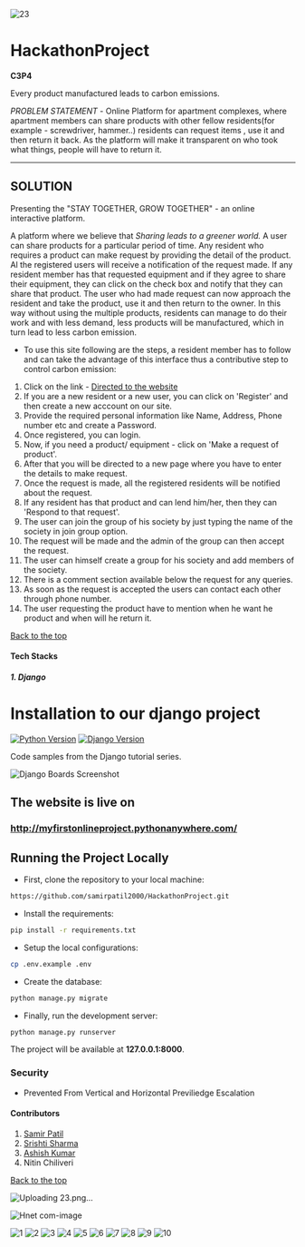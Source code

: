 ![23](https://user-images.githubusercontent.com/80915437/114296922-6ea0c280-9acb-11eb-8fa6-f6b156654bb4.png)
# HackathonProject

**C3P4** 

Every product manufactured leads to carbon emissions.

*PROBLEM STATEMENT* - Online Platform for apartment complexes, where apartment members can share products with other fellow residents(for example - screwdriver, hammer..) residents can request items , use it and then return it back. As the platform will make it transparent on who took what things, people will have to return it.

---

## SOLUTION

Presenting the "STAY TOGETHER, GROW TOGETHER" - an online interactive platform.

A platform where we believe that _Sharing leads to a greener world._
A user can share products for a particular period of time. Any resident who requires a product can make request by providing the detail of the product. Al the registered users will receive a notification of the request made. If any resident member has that requested equipment and if they agree to share their equipment, they can click on the check box and notify that they can share that product. The user who had made request can now approach the resident and take the product, use it and then return to the owner. In this way without using the multiple products, residents can manage to do their work and with less demand, less products will be manufactured, which in turn lead to less carbon emission. 

  * To use this site following are the steps, a resident member has to follow and can take the advantage of this interface thus a contributive step to control carbon emission:

1. Click on the link - [Directed to the website](https://myfirstonlineproject.pythonanywhere.com/)
2. If you are a new resident or a new user, you can click on 'Register' and then create a new acccount on our site.
3. Provide the required personal information like Name, Address, Phone number etc and create a Password.
4. Once registered, you can login.
5. Now, if you need a product/ equipment - click on 'Make a request of product'.
6. After that you will be directed to a new page where you have to enter the details to make request.
7. Once the request is made, all the registered residents will be notified about the request.
8. If any resident has that product and can lend him/her, then they can 'Respond to that request'.
9. The user can join the group of his society by just typing the name of the society in join group option.
10. The request will be made and the admin of the group can then accept the request.
11. The user can himself create a group for his society and add members of the society.
12. There is a comment section available below the request for any queries.
13. As soon as the request is accepted the users can contact each other through phone number.
14. The user requesting the product have to mention when he want he product and when will he return it.

 [Back to the top](#HackathonProject)


#### Tech Stacks
##### 1. Django
# Installation to our django project

[![Python Version](https://img.shields.io/badge/python-3.6-brightgreen.svg)](https://python.org)
[![Django Version](https://img.shields.io/badge/django-1.11-brightgreen.svg)](https://djangoproject.com)

Code samples from the Django tutorial series.

![Django Boards Screenshot]()


## The website is live on 
### http://myfirstonlineproject.pythonanywhere.com/


## Running the Project Locally

* First, clone the repository to your local machine:

```bash
https://github.com/samirpatil2000/HackathonProject.git
```

* Install the requirements:

```bash
pip install -r requirements.txt
```

* Setup the local configurations:

```bash
cp .env.example .env
```

* Create the database:

```bash
python manage.py migrate
```

* Finally, run the development server:

```bash
python manage.py runserver
```

The project will be available at **127.0.0.1:8000**.


### Security
* Prevented From Vertical and Horizontal Previliedge Escalation



#### Contributors

1. [Samir Patil](https://github.com/samirpatil2000)
2. [Srishti Sharma](https://github.com/Srishti-10-0)
3. [Ashish Kumar](https://github.com/Ashishk12372)
4. Nitin Chiliveri




[Back to the top](#HackathonProject)


![Uploading 23.png…]()
  
![Hnet com-image](https://user-images.githubusercontent.com/80915437/114296873-297c9080-9acb-11eb-99ae-069f75ffaf05.png)



![1](https://user-images.githubusercontent.com/80915437/114296552-9ee76180-9ac9-11eb-8a86-95babd144f0d.png)
![2](https://user-images.githubusercontent.com/80915437/114296554-a0188e80-9ac9-11eb-9780-fa4947ad3a24.png)
![3](https://user-images.githubusercontent.com/80915437/114296555-a0b12500-9ac9-11eb-8e88-77838c33b0bd.png)
![4](https://user-images.githubusercontent.com/80915437/114296542-8d05be80-9ac9-11eb-8203-5d8a694609b6.png)
![5](https://user-images.githubusercontent.com/80915437/114296543-8e36eb80-9ac9-11eb-8793-eb4d07213c69.png)
![6](https://user-images.githubusercontent.com/80915437/114296544-8e36eb80-9ac9-11eb-81a5-62b885767e14.png)
![7](https://user-images.githubusercontent.com/80915437/114296545-8ecf8200-9ac9-11eb-9b30-3b9ac4b42494.png)
![8](https://user-images.githubusercontent.com/80915437/114296535-82e3c000-9ac9-11eb-8867-96820f52e8a5.png)
![9](https://user-images.githubusercontent.com/80915437/114296537-8414ed00-9ac9-11eb-9893-c4044536ae19.png)
![10](https://user-images.githubusercontent.com/80915437/114296538-84ad8380-9ac9-11eb-8b63-c43c08d490b2.png)

